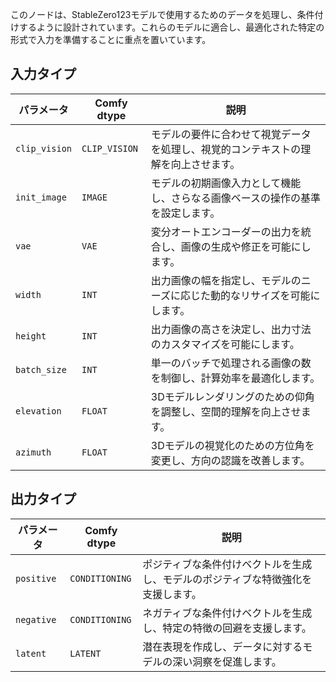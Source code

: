 
このノードは、StableZero123モデルで使用するためのデータを処理し、条件付けするように設計されています。これらのモデルに適合し、最適化された特定の形式で入力を準備することに重点を置いています。

## 入力タイプ

| パラメータ             | Comfy dtype        | 説明 |
|-----------------------|--------------------|-------------|
| `clip_vision`         | `CLIP_VISION`      | モデルの要件に合わせて視覚データを処理し、視覚的コンテキストの理解を向上させます。 |
| `init_image`          | `IMAGE`            | モデルの初期画像入力として機能し、さらなる画像ベースの操作の基準を設定します。 |
| `vae`                 | `VAE`              | 変分オートエンコーダーの出力を統合し、画像の生成や修正を可能にします。 |
| `width`               | `INT`              | 出力画像の幅を指定し、モデルのニーズに応じた動的なリサイズを可能にします。 |
| `height`              | `INT`              | 出力画像の高さを決定し、出力寸法のカスタマイズを可能にします。 |
| `batch_size`          | `INT`              | 単一のバッチで処理される画像の数を制御し、計算効率を最適化します。 |
| `elevation`           | `FLOAT`            | 3Dモデルレンダリングのための仰角を調整し、空間的理解を向上させます。 |
| `azimuth`             | `FLOAT`            | 3Dモデルの視覚化のための方位角を変更し、方向の認識を改善します。 |

## 出力タイプ

| パラメータ     | Comfy dtype  | 説明 |
|---------------|--------------|-------------|
| `positive`    | `CONDITIONING` | ポジティブな条件付けベクトルを生成し、モデルのポジティブな特徴強化を支援します。 |
| `negative`    | `CONDITIONING` | ネガティブな条件付けベクトルを生成し、特定の特徴の回避を支援します。 |
| `latent`      | `LATENT`     | 潜在表現を作成し、データに対するモデルの深い洞察を促進します。 |